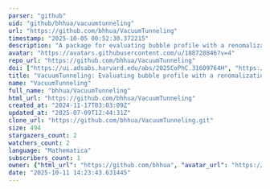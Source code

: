 ```yaml
---
parser: "github"
uid: "github/bhhua/vacuumtunneling"
url: "https://github.com/bhhua/VacuumTunneling"
timestamp: "2025-10-05 00:52:30.372215"
description: "A package for evaluating bubble profile with a renomalization factor"
avatar: "https://avatars.githubusercontent.com/u/188728846?v=4"
repo_url: "https://github.com/bhhua/VacuumTunneling"
doi: ["https://ui.adsabs.harvard.edu/abs/2025CoPhC.31609764H", "https://ui.adsabs.harvard.edu/abs/2025ascl.soft09011H/abstract"]
title: "VacuumTunneling: Evaluating bubble profile with a renomalization factor"
name: "VacuumTunneling"
full_name: "bhhua/VacuumTunneling"
html_url: "https://github.com/bhhua/VacuumTunneling"
created_at: "2024-11-17T03:03:09Z"
updated_at: "2025-07-09T12:44:31Z"
clone_url: "https://github.com/bhhua/VacuumTunneling.git"
size: 494
stargazers_count: 2
watchers_count: 2
language: "Mathematica"
subscribers_count: 1
owner: {"html_url": "https://github.com/bhhua", "avatar_url": "https://avatars.githubusercontent.com/u/188728846?v=4", "login": "bhhua", "type": "User"}
date: "2025-10-11 14:23:43.631445"
---
```

